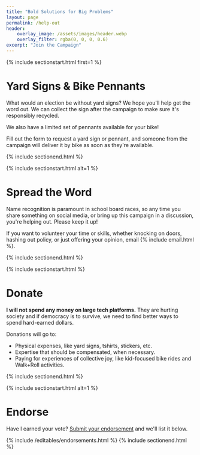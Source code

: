 ```yaml
---
title: "Bold Solutions for Big Problems"
layout: page
permalink: /help-out
header:
    overlay_image: /assets/images/header.webp
    overlay_filter: rgba(0, 0, 0, 0.6)
excerpt: "Join the Campaign"
---
```


{% include sectionstart.html first=1 %}
# Yard Signs & Bike Pennants

What would an election be without yard signs? We hope you'll help get the word out. We can collect the sign
after the campaign to make sure it's responsibly recycled.

We also have a limited set of pennants available for your bike!

Fill out the form to request a yard sign or pennant, and someone from the campaign will deliver it by bike as soon as they're available.

{% include sectionend.html %}

{% include sectionstart.html alt=1 %}
# Spread the Word

Name recognition is paramount in school board races, so any time you share something on social media,
or bring up this campaign in a discussion, you're helping out. Please keep it up!

If you want to volunteer your time or skills, whether knocking on doors, hashing out policy,
or just offering your opinion, email {% include email.html %}.

{% include sectionend.html %}

{% include sectionstart.html %}
# Donate

**I will not spend any money on large tech platforms.** They are hurting society and if democracy is to survive,
we need to find better ways to spend hard-earned dollars.

Donations will go to:

- Physical expenses, like yard signs, tshirts, stickers, etc.
- Expertise that should be compensated, when necessary.
- Paying for experiences of collective joy, like kid-focused bike rides and Walk+Roll activities.

{% include sectionend.html %}

{% include sectionstart.html alt=1 %}
# Endorse

Have I earned your vote? [Submit your endorsement](TODO) and we'll list it below.

{% include /editables/endorsements.html %}
{% include sectionend.html %}
